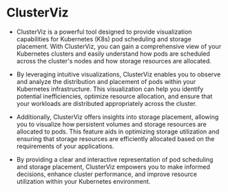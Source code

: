# ClusterViz

- ClusterViz is a powerful tool designed to provide visualization capabilities for Kubernetes (K8s) pod scheduling and storage placement. With ClusterViz, you can gain a comprehensive view of your Kubernetes clusters and easily understand how pods are scheduled across the cluster's nodes and how storage resources are allocated.

- By leveraging intuitive visualizations, ClusterViz enables you to observe and analyze the distribution and placement of pods within your Kubernetes infrastructure. This visualization can help you identify potential inefficiencies, optimize resource allocation, and ensure that your workloads are distributed appropriately across the cluster.

- Additionally, ClusterViz offers insights into storage placement, allowing you to visualize how persistent volumes and storage resources are allocated to pods. This feature aids in optimizing storage utilization and ensuring that storage resources are efficiently allocated based on the requirements of your applications.

- By providing a clear and interactive representation of pod scheduling and storage placement, ClusterViz empowers you to make informed decisions, enhance cluster performance, and improve resource utilization within your Kubernetes environment.
